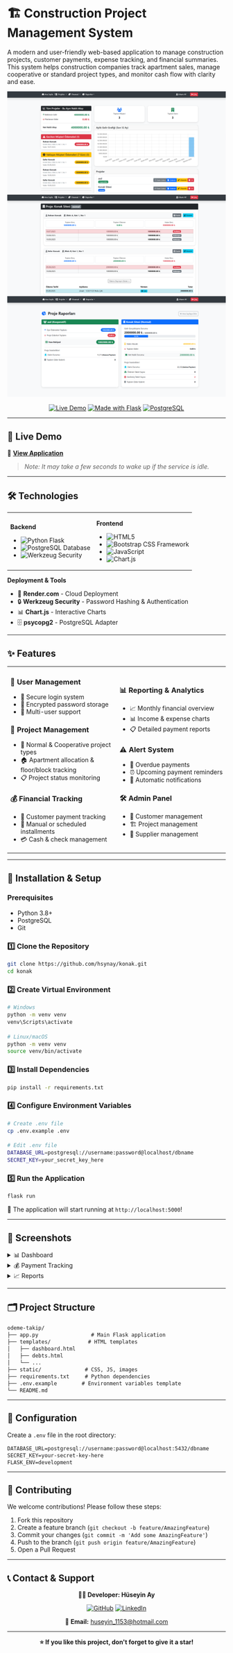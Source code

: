 # 🏗️ Construction Project Management System

A modern and user-friendly web-based application to manage construction projects, customer payments, expense tracking, and financial summaries. This system helps construction companies track apartment sales, manage cooperative or standard project types, and monitor cash flow with clarity and ease.

<div align="center">

![Dashboard Preview](SS_dashboard.png)
<br>
![Detail of Debts Preview](SS_debts.png)
<br>
![Detail of Reports Preview](SS_reports.png)


[![Live Demo](https://img.shields.io/badge/🌐_Live_Demo-Render-blue?style=for-the-badge)](https://construction-project-i03m.onrender.com)
[![Made with Flask](https://img.shields.io/badge/Made_with-Flask-green?style=for-the-badge&logo=flask)](https://flask.palletsprojects.com/)
[![PostgreSQL](https://img.shields.io/badge/Database-PostgreSQL-blue?style=for-the-badge&logo=postgresql)](https://www.postgresql.org/)

</div>

---

## 🚀 Live Demo

🔗 **[View Application](https://construction-project-i03m.onrender.com)**  
> _Note: It may take a few seconds to wake up if the service is idle._

---

## 🛠️ Technologies

<table>
<tr>
<td>

**Backend**
- ![Python](https://img.shields.io/badge/Python-3776AB?style=flat&logo=python&logoColor=white) Flask
- ![PostgreSQL](https://img.shields.io/badge/PostgreSQL-316192?style=flat&logo=postgresql&logoColor=white) Database
- ![Werkzeug](https://img.shields.io/badge/Security-Werkzeug-red?style=flat) Security

</td>
<td>

**Frontend**
- ![HTML5](https://img.shields.io/badge/HTML5-E34F26?style=flat&logo=html5&logoColor=white) 
- ![Bootstrap](https://img.shields.io/badge/Bootstrap-563D7C?style=flat&logo=bootstrap&logoColor=white) CSS Framework
- ![JavaScript](https://img.shields.io/badge/JavaScript-F7DF1E?style=flat&logo=javascript&logoColor=black)
- ![Chart.js](https://img.shields.io/badge/Chart.js-FF6384?style=flat&logo=chart.js&logoColor=white)

</td>
</tr>
</table>

**Deployment & Tools**
- 🚀 **Render.com** - Cloud Deployment
- 🔒 **Werkzeug Security** - Password Hashing & Authentication
- 📊 **Chart.js** - Interactive Charts
- 🗄️ **psycopg2** - PostgreSQL Adapter

---

## ✨ Features

<table>
<tr>
<td width="50%">

### 👤 User Management
- 🔐 Secure login system
- 🔑 Encrypted password storage
- 👥 Multi-user support

### 📁 Project Management
- 🏢 Normal & Cooperative project types
- 🏠 Apartment allocation & floor/block tracking
- 📋 Project status monitoring

### 💰 Financial Tracking
- 💸 Customer payment tracking
- 📅 Manual or scheduled installments
- 💳 Cash & check management

</td>
<td width="50%">

### 📊 Reporting & Analytics
- 📈 Monthly financial overview
- 📊 Income & expense charts
- 📋 Detailed payment reports

### ⚠️ Alert System
- 🔔 Overdue payments
- ⏰ Upcoming payment reminders
- 📢 Automatic notifications

### 🛠️ Admin Panel
- 👥 Customer management
- 🏗️ Project management
- 🏪 Supplier management

</td>
</tr>
</table>

---

## 🚀 Installation & Setup

### Prerequisites
- Python 3.8+
- PostgreSQL
- Git

### 1️⃣ Clone the Repository

```bash
git clone https://github.com/hsynay/konak.git
cd konak
```

### 2️⃣ Create Virtual Environment

```bash
# Windows
python -m venv venv
venv\Scripts\activate

# Linux/macOS
python -m venv venv
source venv/bin/activate
```

### 3️⃣ Install Dependencies

```bash
pip install -r requirements.txt
```

### 4️⃣ Configure Environment Variables

```bash
# Create .env file
cp .env.example .env

# Edit .env file
DATABASE_URL=postgresql://username:password@localhost/dbname
SECRET_KEY=your_secret_key_here
```

### 5️⃣ Run the Application

```bash
flask run
```

🎉 The application will start running at `http://localhost:5000`!

---

## 📸 Screenshots

<details>
<summary>📊 Dashboard</summary>

- Project summaries
- Financial charts
- Quick access menus

</details>

<details>
<summary>💰 Payment Tracking</summary>

- Customer debt status
- Installment plans
- Payment history

</details>

<details>
<summary>📈 Reports</summary>

- Monthly income-expense reports
- Project-based analysis
- Check tracking system

</details>

---

## 🗂️ Project Structure

```
odeme-takip/
├── app.py                 # Main Flask application
├── templates/            # HTML templates
│   ├── dashboard.html
│   ├── debts.html
│   └── ...
├── static/              # CSS, JS, images
├── requirements.txt     # Python dependencies
├── .env.example        # Environment variables template
└── README.md
```

---

## 🔧 Configuration

Create a `.env` file in the root directory:

```env
DATABASE_URL=postgresql://username:password@localhost:5432/dbname
SECRET_KEY=your-secret-key-here
FLASK_ENV=development
```

---

## 🤝 Contributing

We welcome contributions! Please follow these steps:

1. Fork this repository
2. Create a feature branch (`git checkout -b feature/AmazingFeature`)
3. Commit your changes (`git commit -m 'Add some AmazingFeature'`)
4. Push to the branch (`git push origin feature/AmazingFeature`)
5. Open a Pull Request

---

## 📞 Contact & Support

<div align="center">

**🧑‍💻 Developer: Hüseyin Ay**

[![GitHub](https://img.shields.io/badge/GitHub-100000?style=for-the-badge&logo=github&logoColor=white)](https://github.com/hsynay)
[![LinkedIn](https://img.shields.io/badge/LinkedIn-0077B5?style=for-the-badge&logo=linkedin&logoColor=white)](https://www.linkedin.com/in/h%C3%BCseyin-ay01)

📧 **Email:** huseyin_1153@hotmail.com  

</div>

---

<div align="center">

**⭐ If you like this project, don't forget to give it a star!**